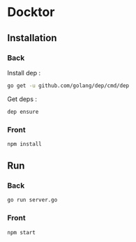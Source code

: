 # Docktor

## Installation

### Back

Install dep :

```bash
go get -u github.com/golang/dep/cmd/dep
```

Get deps :

```bash
dep ensure
```

### Front

```bash
npm install
```

## Run

### Back

```bash
go run server.go
```

### Front

```bash
npm start
```